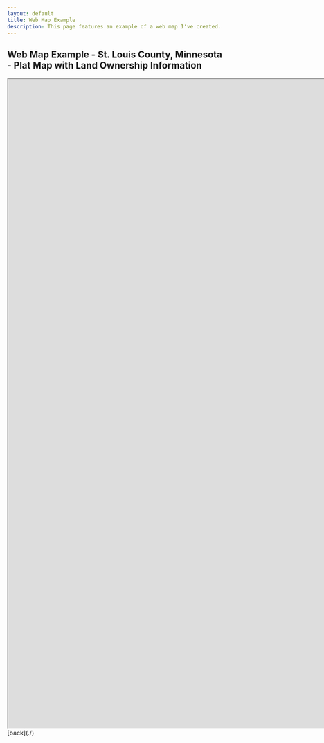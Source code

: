 ```yaml
---
layout: default
title: Web Map Example
description: This page features an example of a web map I've created. 
---
```


## Web Map Example - St. Louis County, Minnesota - Plat Map with Land Ownership Information
<div class="webmap_container">
    <div class="webmap">
        <iframe src="https://qikuta.github.io/schoddeLandMap/" style="height:1500px;width:3000px;" style="border:none;">
        </iframe>
    </div> <!--ends schodde webmap-->
</div>
[back](./)
